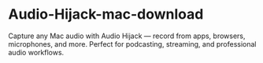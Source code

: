 # Audio-Hijack-mac-download
Capture any Mac audio with Audio Hijack — record from apps, browsers, microphones, and more. Perfect for podcasting, streaming, and professional audio workflows.
